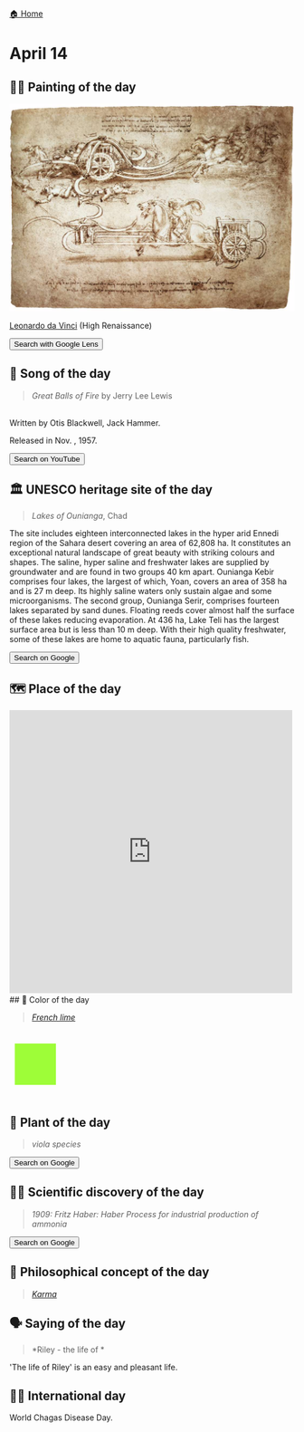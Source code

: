 
[🏠 Home](../../index.md)

# April 14

## 🧑‍🎨 Painting of the day

<img width="600" src="../img/Leonardo_da_Vinci_5.jpg">

[Leonardo da Vinci](http://en.wikipedia.org/wiki/Leonardo_da_Vinci) (High Renaissance)

<button class="btn btn-success"
onclick=" window.open('https://lens.google.com/uploadbyurl?url=https://iretes.github.io/one-a-day/data/img/Leonardo_da_Vinci_5.jpg','_blank')">
Search with Google Lens
</button>

## 🎼 Song of the day

> *Great Balls of Fire*
by Jerry Lee Lewis

<br />Written by Otis Blackwell, Jack Hammer.

Released in Nov. , 1957.

<button class="btn btn-success"
onclick=" window.open('http://www.youtube.com/search?q=Great Balls of Fire by Jerry Lee Lewis','_blank')">
Search on YouTube
</button>

## 🏛️ UNESCO heritage site of the day

> *Lakes of Ounianga*, Chad

<p>The site includes eighteen interconnected lakes in the hyper arid Ennedi region of the Sahara desert covering an area of 62,808&nbsp;ha. It constitutes an exceptional natural landscape of great beauty with striking colours and shapes. The saline, hyper saline and freshwater lakes are supplied by groundwater and are found in two groups 40&nbsp;km apart. Ounianga Kebir comprises four lakes, the largest of which, Yoan, covers an area of 358&nbsp;ha and is 27&nbsp;m deep. Its highly saline waters only sustain algae and some microorganisms. The second group, Ounianga Serir, comprises fourteen lakes separated by sand dunes. Floating reeds cover almost half the surface of these lakes reducing evaporation. At 436&nbsp;ha, Lake Teli has the largest surface area but is less than 10&nbsp;m deep. With their high quality freshwater, some of these lakes are home to aquatic fauna, particularly fish.</p>

<button class="btn btn-success"
onclick=" window.open('http://www.google.com/search?q=Lakes of Ounianga','_blank')">
Search on Google
</button>

## 🗺️ Place of the day

<iframe
src="https://www.mapcrunch.com"
name="mapcrunch"
width="500"
height="500"
allowTransparency="true"
scrolling="no"
frameborder="0"
>
</iframe>
## 🎨 Color of the day

> *[French lime](https://en.wikipedia.org/wiki/Lime_(color)#French_lime)*

<div style="color:#9EFD38; font-size: 100px;">&#9632;</div>

## 🌿 Plant of the day

> *viola species*

<button class="btn btn-success"
onclick=" window.open('http://www.google.com/search?q=viola species','_blank')">
Search on Google
</button>

## 🧑‍🔬 Scientific discovery of the day

> *1909: Fritz Haber: Haber Process for industrial production of ammonia*

<button class="btn btn-success"
onclick=" window.open('http://www.google.com/search?q=1909: Fritz Haber: Haber Process for industrial production of ammonia','_blank')"> 
Search on Google
</button>

## 💭 Philosophical concept of the day

> *[Karma](https://en.wikipedia.org/wiki/Karma)*

## 🗣️ Saying of the day

> *Riley - the life of *

'The life of Riley' is an easy and pleasant life.

## 🏳️‍🌈 International day

World Chagas Disease Day.
